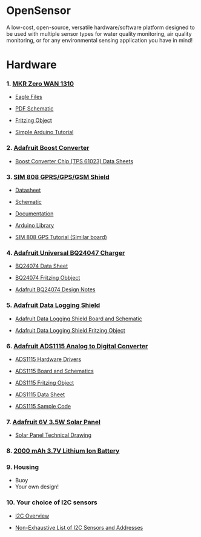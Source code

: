 # OpenSensor
A low-cost, open-source, versatile hardware/software platform designed to be used with multiple sensor types for water quality monitoring, air quality monitoring, or for any environmental sensing application you have in mind!

# Hardware

### 1. [MKR Zero WAN 1310](https://store.arduino.cc/usa/mkr-wan-1310)

- [Eagle Files](https://content.arduino.cc/assets/hw_MKRWAN1310.zip)

- [PDF Schematic](https://content.arduino.cc/assets/MKRWAN1310V3.0_sch.pdf)

- [Fritzing Object](https://content.arduino.cc/assets/Arduino%20MKR%20WAN%201310.fzpz)

- [Simple Arduino Tutorial](https://docs.arduino.cc/tutorials/mkr-wan-1310/lora-send-and-receive)

### 2. [Adafruit Boost Converter](https://www.adafruit.com/product/4654?gclid=EAIaIQobChMI0a7O6eH38QIVCWxvBB0nXAA6EAQYASABEgIBAvD_BwE)

- [Boost Converter Chip (TPS 61023) Data Sheets](https://www.ti.com/product/TPS61023)

### 3. [SIM 808 GPRS/GPS/GSM Shield](https://www.robotshop.com/en/sim808-gps-gprsgsm-arduino-shield-mkf.html?gclid=EAIaIQobChMIl-Hpytn58QIVdGxvBB3DMgZVEAQYDSABEgJUg_D_BwE)

- [Datasheet](https://www.robotshop.com/media/files/pdf/sim808-gps-gprsgsm-arduino-shield-mkf-datasheet.pdf)

- [Schematic](https://www.robotshop.com/media/files/pdf/sim808-gps-gprsgsm-arduino-shield-mkf-schematic.pdf)

- [Documentation](https://www.robotshop.com/media/files/zip/documentation_oas808sim.zip)

- [Arduino Library](https://github.com/DFRobot/DFRobot_SIM808)

- [SIM 808 GPS Tutorial (Similar board)](https://www.youtube.com/watch?v=fN8fwX3KmsM)

### 4. [Adafruit Universal BQ24047 Charger](https://www.adafruit.com/product/4755)

- [BQ24074 Data Sheet](https://www.ti.com/product/BQ24074)

- [BQ24074 Fritzing Obbject](https://github.com/adafruit/Fritzing-Library/blob/master/parts/Adafruit%20BQ24074%20Solar-DC-USB%20Lipo%20Charger.fzpz)

- [Adafruit BQ24074 Design Notes](https://learn.adafruit.com/adafruit-bq24074-universal-usb-dc-solar-charger-breakout/design-notes)

### 5. [Adafruit Data Logging Shield](https://www.adafruit.com/product/1141?gclid=EAIaIQobChMI9OqQ1tr58QIVzXxvBB3GTgbGEAQYASABEgITQvD_BwE)

- [Adafruit Data Logging Shield Board and Schematic](https://github.com/adafruit/Data-Logger-shield)

- [Adafruit Data Logging Shield Fritzing Object](https://github.com/adafruit/Fritzing-Library/blob/master/parts/Adafruit%20Datalogger%20Shield%20v1.fzpz)

### 6. [Adafruit ADS1115 Analog to Digital Converter](https://www.adafruit.com/product/1085?gclid=Cj0KCQjw0emHBhC1ARIsAL1QGNfJ3SJ85uZqejbk4At3gi_rBteSZwTxbq5_mKbJvcHG9wJhS_kqJ54aAu4vEALw_wcB)

- [ADS1115 Hardware Drivers](https://github.com/adafruit/Adafruit_ADS1X15)

- [ADS1115 Board and Schematics](https://github.com/adafruit/ADS1X15-Breakout-Board-PCBs)

- [ADS1115 Fritzing Object](https://github.com/adafruit/Fritzing-Library/blob/master/parts/Adafruit%20ADS1115%2016Bit%20I2C%20ADC.fzpz)

- [ADS1115 Data Sheet](https://cdn-shop.adafruit.com/datasheets/ads1115.pdf)

- [ADS1115 Sample Code](https://learn.adafruit.com/adafruit-4-channel-adc-breakouts/arduino-code)

### 7. [Adafruit 6V 3.5W Solar Panel](https://www.adafruit.com/product/500)

- [Solar Panel Technical Drawing](https://github.com/VoltaicEngineering/Solar-Panel-Drawings/blob/master/Voltaic%20Systems%203.5W%206V%20113x210mm%20DRAWING%20CURRENT%202017%207%2020.pdf)

### 8. [2000 mAh 3.7V Lithium Ion Battery](https://www.adafruit.com/product/2011?gclid=Cj0KCQjwub-HBhCyARIsAPctr7z8nLmCm4o8cagw8cGOR2JvBQQupAMMokKOfB4LIsXs9-Lr6N-EV6MaAgagEALw_wcB)

### 9. Housing
- Buoy
- Your own design!

### 10. Your choice of I2C sensors
- [I2C Overview](https://learn.adafruit.com/i2c-addresses)

- [Non-Exhaustive List of I2C Sensors and Addresses](https://learn.adafruit.com/i2c-addresses/the-list)
